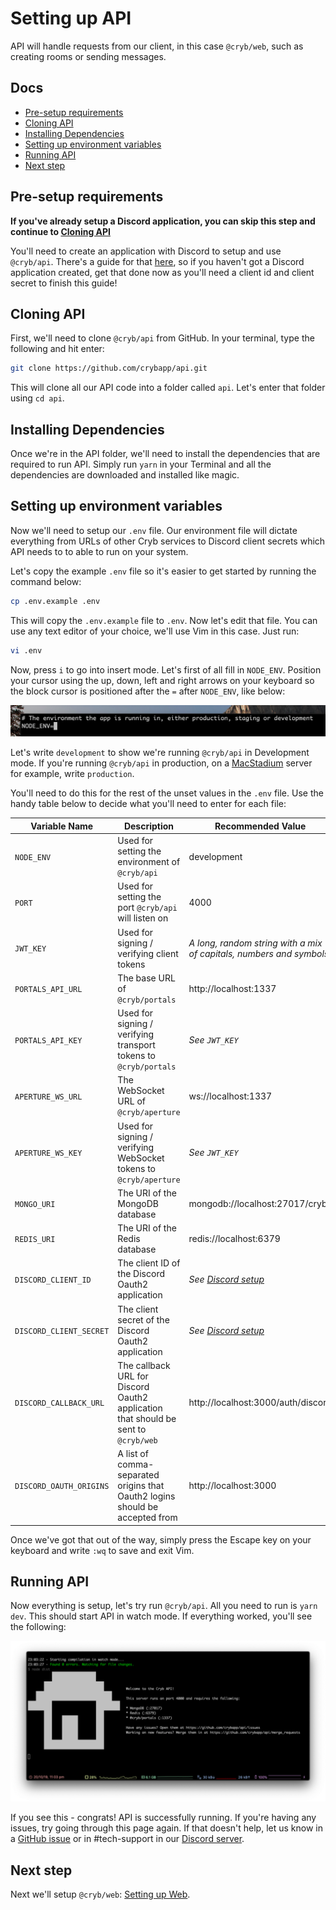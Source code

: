 # Setting up API
API will handle requests from our client, in this case `@cryb/web`, such as creating rooms or sending messages.

## Docs
* [Pre-setup requirements](#pre-setup-requirements)
* [Cloning API](#cloning-api)
* [Installing Dependencies](#installing-dependencies)
* [Setting up environment variables](#setting-up-environment-variables)
* [Running API](#running-api)
* [Next step](#next-step)

## Pre-setup requirements
**If you've already setup a Discord application, you can skip this step and continue to [Cloning API](#cloning-api)**

You'll need to create an application with Discord to setup and use `@cryb/api`. There's a guide for that [here](../discord.md), so if you haven't got a Discord application created, get that done now as you'll need a client id and client secret to finish this guide!

## Cloning API

First, we'll need to clone `@cryb/api` from GitHub. In your terminal, type the following and hit enter:

```sh
git clone https://github.com/crybapp/api.git
```

This will clone all our API code into a folder called `api`. Let's enter that folder using `cd api`.

## Installing Dependencies

Once we're in the API folder, we'll need to install the dependencies that are required to run API. Simply run `yarn` in your Terminal and all the dependencies are downloaded and installed like magic.

## Setting up environment variables

Now we'll need to setup our `.env` file. Our environment file will dictate everything from URLs of other Cryb services to Discord client secrets which API needs to to able to run on your system. 

Let's copy the example `.env` file so it's easier to get started by running the command below:

```sh
cp .env.example .env
```

This will copy the `.env.example` file to `.env`. Now let's edit that file. You can use any text editor of your choice, we'll use Vim in this case. Just run:

```sh
vi .env
```

Now, press `i` to go into insert mode. Let's first of all fill in `NODE_ENV`. Position your cursor using the up, down, left and right arrows on your keyboard so the block cursor is positioned after the `=` after `NODE_ENV`, like below:

![An example image showing how to properly input .env variables](assets/api-env-01.png)

Let's write `development` to show we're running `@cryb/api` in Development mode. If you're running `@cryb/api` in production, on a [MacStadium](https://www.macstadium.com/) server for example, write `production`.

You'll need to do this for the rest of the unset values in the `.env` file. Use the handy table below to decide what you'll need to enter for each file:

| **Variable Name**       | **Description**                                                                    | **Recommended Value**                                               |
|-------------------------|------------------------------------------------------------------------------------|---------------------------------------------------------------------|
| `NODE_ENV`              | Used for setting the environment of `@cryb/api`                                    | development                                                         |
| `PORT`                  | Used for setting the port `@cryb/api` will listen on                               | 4000                                                                |
| `JWT_KEY`               | Used for signing / verifying client tokens                                         | *A long, random string with a mix of capitals, numbers and symbols* |
| `PORTALS_API_URL`       | The base URL of `@cryb/portals`                                                    | http://localhost:1337                                               |
| `PORTALS_API_KEY`       | Used for signing / verifying transport tokens to `@cryb/portals`                   | *See `JWT_KEY`*                                                     |
| `APERTURE_WS_URL`       | The WebSocket URL of `@cryb/aperture`                                              | ws://localhost:1337                                                 |
| `APERTURE_WS_KEY`       | Used for signing / verifying WebSocket tokens to `@cryb/aperture`                  | *See `JWT_KEY`*                                                     |
| `MONGO_URI`             | The URI of the MongoDB database                                                    | mongodb://localhost:27017/cryb                                      |
| `REDIS_URI`             | The URI of the Redis database                                                      | redis://localhost:6379                                              |
| `DISCORD_CLIENT_ID`     | The client ID of the Discord Oauth2 application                                    | *See [Discord setup](../discord.md)*                                  |
| `DISCORD_CLIENT_SECRET` | The client secret of the Discord Oauth2 application                                | *See [Discord setup](../discord.md)*                                  |
| `DISCORD_CALLBACK_URL`  | The callback URL for Discord Oauth2 application that should be sent to `@cryb/web` | http://localhost:3000/auth/discord                                  |
| `DISCORD_OAUTH_ORIGINS` | A list of comma-separated origins that Oauth2 logins should be accepted from       | http://localhost:3000                                               |

Once we've got that out of the way, simply press the Escape key on your keyboard and write `:wq` to save and exit Vim.

## Running API
Now everything is setup, let's try run `@cryb/api`. All you need to run is `yarn dev`. This should start API in watch mode. If everything worked, you'll see the following:

![An image of what you should see when API is successsfully running](assets/api-run-01.png)

If you see this - congrats! API is successfully running. If you're having any issues, try going through this page again. If that doesn't help, let us know in a [GitHub issue](https://github.com/crybapp/api/issues) or in #tech-support in our [Discord server](https://discord.gg/ShTATH4).

## Next step
Next we'll setup `@cryb/web`: [Setting up Web](./web.md).